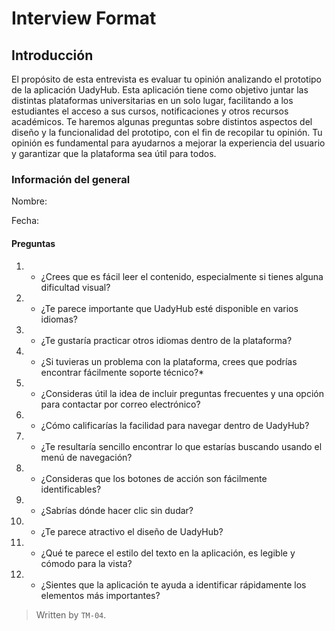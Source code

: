 # Interview Format

## Introducción 

El propósito de esta entrevista es evaluar tu opinión analizando el prototipo de la aplicación UadyHub. Esta aplicación tiene como objetivo juntar las distintas plataformas universitarias en un solo lugar, facilitando a los estudiantes el acceso a sus cursos, notificaciones y otros recursos académicos.
Te haremos algunas preguntas sobre distintos aspectos del diseño y la funcionalidad del prototipo, con el fin de recopilar tu opinión. Tu opinión es fundamental para ayudarnos a mejorar la experiencia del usuario y garantizar que la plataforma sea útil para todos.


### Información del general

Nombre:

Fecha:

#### Preguntas

1. - ¿Crees que es fácil leer el contenido, especialmente si tienes alguna dificultad visual?

2. - ¿Te parece importante que UadyHub esté disponible en varios idiomas?

3. - ¿Te gustaría practicar otros idiomas dentro de la plataforma?

4. - ¿Si tuvieras un problema con la plataforma, crees que podrías encontrar fácilmente soporte técnico?*

5. - ¿Consideras útil la idea de incluir preguntas frecuentes y una opción para contactar por correo electrónico?

6. - ¿Cómo calificarías la facilidad para navegar dentro de UadyHub?

7. - ¿Te resultaría sencillo encontrar lo que estarías buscando usando el menú de navegación?

8. - ¿Consideras que los botones de acción son fácilmente identificables?

9. - ¿Sabrías dónde hacer clic sin dudar?

10. - ¿Te parece atractivo el diseño de UadyHub?

11. - ¿Qué te parece el estilo del texto en la aplicación, es legible y cómodo para la vista?

12. - ¿Sientes que la aplicación te ayuda a identificar rápidamente los elementos más importantes?


>Written by `TM-04`. 
